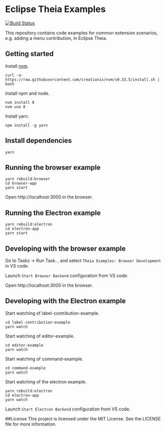 # Eclipse Theia Examples
[![Build Status](https://travis-ci.org/eclipsesource/eclipse-theia-examples.svg?branch=master)](https://travis-ci.org/eclipsesource/eclipse-theia-examples)

This repository contains code examples for common extension scenarios, e.g. adding a menu contribution, in Eclipse Theia. 

## Getting started

Install [nvm](https://github.com/creationix/nvm#install-script).

    curl -o- https://raw.githubusercontent.com/creationix/nvm/v0.33.5/install.sh | bash

Install npm and node.

    nvm install 8
    nvm use 8

Install yarn.

    npm install -g yarn
## Install dependencies

    yarn

## Running the browser example

    yarn rebuild:browser
    cd browser-app
    yarn start

Open http://localhost:3000 in the browser.

## Running the Electron example

    yarn rebuild:electron
    cd electron-app
    yarn start

## Developing with the browser example

Go to Tasks -> Run Task... and select `Theia Examples: Browser Development` in VS code.

Launch `Start Browser Backend` configuration from VS code.

Open http://localhost:3000 in the browser.

## Developing with the Electron example

Start watching of label-contribution-example.

    cd label-contribution-example
    yarn watch

Start watching of editor-example.

    cd editor-example
    yarn watch

Start watching of command-example.

    cd command-example
    yarn watch

Start watching of the electron example.

    yarn rebuild:electron
    cd electron-app
    yarn watch

Launch `Start Electron Backend` configuration from VS code.

##License
This project is licensed under the MIT License. See the LICENSE file for more information.

